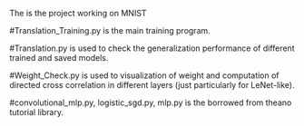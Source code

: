 The is the project working on MNIST

#Translation_Training.py is the main training program.

#Translation.py is used to check the generalization performance of different trained and saved models.

#Weight_Check.py is used to visualization of weight and computation of directed cross correlation in different layers (just particularly for LeNet-like).

#convolutional_mlp.py, logistic_sgd.py, mlp.py is the borrowed from theano tutorial library.
